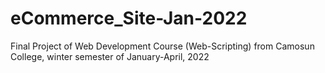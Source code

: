 # eCommerce_Site-Jan-2022
Final Project of Web Development Course (Web-Scripting) from Camosun College, winter semester of January-April, 2022 
